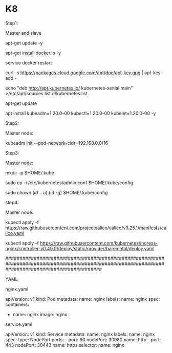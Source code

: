# K8

Step1:

Master and slave 

apt-get update -y

apt-get install docker.io -y

service docker restart  

curl -s https://packages.cloud.google.com/apt/doc/apt-key.gpg | apt-key add -  

echo "deb http://apt.kubernetes.io/ kubernetes-xenial main" >/etc/apt/sources.list.d/kubernetes.list

apt-get update

apt install kubeadm=1.20.0-00 kubectl=1.20.0-00 kubelet=1.20.0-00 -y  

Step2:

Master node:

   kubeadm init --pod-network-cidr=192.168.0.0/16
  
   
   
Step3: 

Master node: 

mkdir -p $HOME/.kube

sudo cp -i /etc/kubernetes/admin.conf $HOME/.kube/config

sudo chown $(id -u):$(id -g) $HOME/.kube/config


   
step4:

Master node:

kubectl apply -f https://raw.githubusercontent.com/projectcalico/calico/v3.25.1/manifests/calico.yaml 


kubectl apply -f https://raw.githubusercontent.com/kubernetes/ingress-nginx/controller-v0.49.0/deploy/static/provider/baremetal/deploy.yaml



##################################################################################################################################################

YAML

nginx.yaml

apiVersion: v1
kind: Pod
metadata:
  name: nginx
  labels:
    name: nginx
spec:
  containers:
  - name: nginx
    image: nginx
	
	
	
service.yaml


apiVersion: v1
kind: Service
metadata:
  name: nginx
  labels:
    name: nginx
spec:
  type: NodePort
  ports:
    - port: 80
      nodePort: 30080
      name: http
    - port: 443
      nodePort: 30443
      name: https
  selector:
    name: nginx
